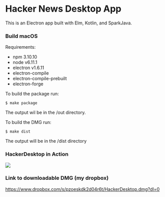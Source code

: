 # Hacker News Desktop App

This is an Electron app built with Elm, Kotlin, and SparkJava.

### Build macOS

Requirements:
 - npm 3.10.10
 - node v6.11.1
 - electron v1.6.11
 - electron-compile
 - electron-compile-prebuilt
 - electron-forge

To build the package run:

```
$ make package
```

The output wil be in the /out directory.

To build the DMG run:

```
$ make dist
```

The output will be in the /dist directory



### HackerDesktop in Action

[![](https://img.youtube.com/vi/YOUTUBE_VIDEO_ID_HERE/0.jpg)](https://www.youtube.com/embed/oQSy3SlsaHI?ecver=1)

### Link to downloadable DMG (my dropbox)
https://www.dropbox.com/s/pzoeskdk2d04r6t/HackerDesktop.dmg?dl=0
